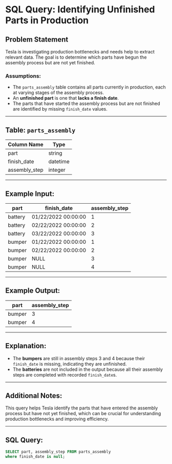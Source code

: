 # SQL Query: Identifying Unfinished Parts in Production

## Problem Statement
Tesla is investigating production bottlenecks and needs help to extract relevant data. The goal is to determine which parts have begun the assembly process but are not yet finished.

### Assumptions:
- The `parts_assembly` table contains all parts currently in production, each at varying stages of the assembly process.
- An **unfinished part** is one that **lacks a finish date**.
- The parts that have started the assembly process but are not finished are identified by missing `finish_date` values.

---

## Table: `parts_assembly`
| Column Name    | Type      |
|----------------|-----------|
| part           | string    |
| finish_date    | datetime  |
| assembly_step  | integer   |

---

## Example Input:
| part     | finish_date           | assembly_step |
|----------|-----------------------|---------------|
| battery  | 01/22/2022 00:00:00   | 1             |
| battery  | 02/22/2022 00:00:00   | 2             |
| battery  | 03/22/2022 00:00:00   | 3             |
| bumper   | 01/22/2022 00:00:00   | 1             |
| bumper   | 02/22/2022 00:00:00   | 2             |
| bumper   | NULL                  | 3             |
| bumper   | NULL                  | 4             |

---

## Example Output:
| part     | assembly_step |
|----------|---------------|
| bumper   | 3             |
| bumper   | 4             |

---

## Explanation:
- The **bumpers** are still in assembly steps 3 and 4 because their `finish_date` is missing, indicating they are unfinished.
- The **batteries** are not included in the output because all their assembly steps are completed with recorded `finish_date`s.

---

## Additional Notes:
This query helps Tesla identify the parts that have entered the assembly process but have not yet finished, which can be crucial for understanding production bottlenecks and improving efficiency.

---

## SQL Query:
```sql
SELECT part, assembly_step FROM parts_assembly
where finish_date is null;
